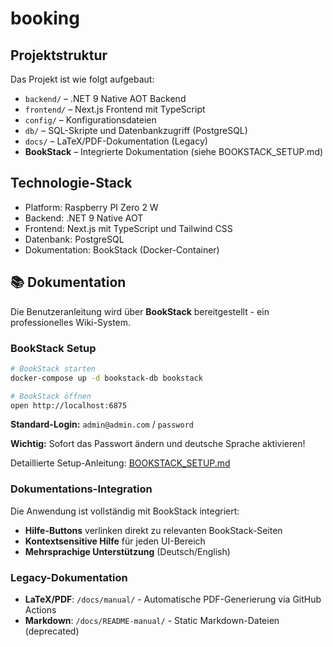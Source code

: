 # booking

## Projektstruktur

Das Projekt ist wie folgt aufgebaut:

- `backend/` – .NET 9 Native AOT Backend
- `frontend/` – Next.js Frontend mit TypeScript
- `config/` – Konfigurationsdateien
- `db/` – SQL-Skripte und Datenbankzugriff (PostgreSQL)
- `docs/` – LaTeX/PDF-Dokumentation (Legacy)
- **BookStack** – Integrierte Dokumentation (siehe BOOKSTACK_SETUP.md)

## Technologie-Stack

- Platform: Raspberry PI Zero 2 W
- Backend: .NET 9 Native AOT
- Frontend: Next.js mit TypeScript und Tailwind CSS
- Datenbank: PostgreSQL
- Dokumentation: BookStack (Docker-Container)

## 📚 Dokumentation

Die Benutzeranleitung wird über **BookStack** bereitgestellt - ein professionelles Wiki-System.

### BookStack Setup
```bash
# BookStack starten
docker-compose up -d bookstack-db bookstack

# BookStack öffnen
open http://localhost:6875
```

**Standard-Login:** `admin@admin.com` / `password`

**Wichtig:** Sofort das Passwort ändern und deutsche Sprache aktivieren!

Detaillierte Setup-Anleitung: [BOOKSTACK_SETUP.md](./BOOKSTACK_SETUP.md)

### Dokumentations-Integration

Die Anwendung ist vollständig mit BookStack integriert:
- **Hilfe-Buttons** verlinken direkt zu relevanten BookStack-Seiten
- **Kontextsensitive Hilfe** für jeden UI-Bereich
- **Mehrsprachige Unterstützung** (Deutsch/English)

### Legacy-Dokumentation

- **LaTeX/PDF**: `/docs/manual/` - Automatische PDF-Generierung via GitHub Actions
- **Markdown**: `/docs/README-manual/` - Static Markdown-Dateien (deprecated)